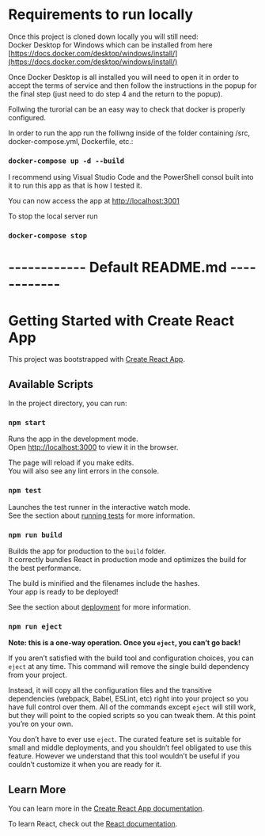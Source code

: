 
# Requirements to run locally
Once this project is cloned down locally you will still need:\
Docker Desktop for Windows which can be installed from here [https://docs.docker.com/desktop/windows/install/](https://docs.docker.com/desktop/windows/install/)

Once Docker Desktop is all installed you will need to open it in order to accept the terms of service and then follow the instructions in the popup for the final step (just need to do step 4 and the return to the popup).

Follwing the turorial can be an easy way to check that docker is properly configured.

In order to run the app run the folliwng inside of the folder containing /src, docker-compose.yml, Dockerfile, etc.:

### `docker-compose up -d --build`

I recommend using Visual Studio Code and the PowerShell consol built into  it to run this app as that is how I tested it.

You can now access the app at [http://localhost:3001](http://localhost:3001)

To stop the local server run

### `docker-compose stop`



# ------------ Default README.md ------------ #



# Getting Started with Create React App

This project was bootstrapped with [Create React App](https://github.com/facebook/create-react-app).

## Available Scripts

In the project directory, you can run:

### `npm start`

Runs the app in the development mode.\
Open [http://localhost:3000](http://localhost:3000) to view it in the browser.

The page will reload if you make edits.\
You will also see any lint errors in the console.

### `npm test`

Launches the test runner in the interactive watch mode.\
See the section about [running tests](https://facebook.github.io/create-react-app/docs/running-tests) for more information.

### `npm run build`

Builds the app for production to the `build` folder.\
It correctly bundles React in production mode and optimizes the build for the best performance.

The build is minified and the filenames include the hashes.\
Your app is ready to be deployed!

See the section about [deployment](https://facebook.github.io/create-react-app/docs/deployment) for more information.

### `npm run eject`

**Note: this is a one-way operation. Once you `eject`, you can’t go back!**

If you aren’t satisfied with the build tool and configuration choices, you can `eject` at any time. This command will remove the single build dependency from your project.

Instead, it will copy all the configuration files and the transitive dependencies (webpack, Babel, ESLint, etc) right into your project so you have full control over them. All of the commands except `eject` will still work, but they will point to the copied scripts so you can tweak them. At this point you’re on your own.

You don’t have to ever use `eject`. The curated feature set is suitable for small and middle deployments, and you shouldn’t feel obligated to use this feature. However we understand that this tool wouldn’t be useful if you couldn’t customize it when you are ready for it.

## Learn More

You can learn more in the [Create React App documentation](https://facebook.github.io/create-react-app/docs/getting-started).

To learn React, check out the [React documentation](https://reactjs.org/).
